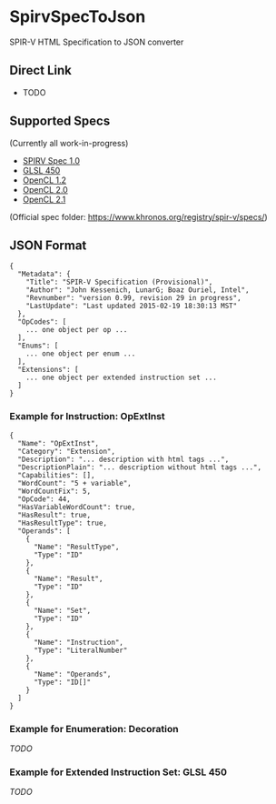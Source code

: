 # SpirvSpecToJson
SPIR-V HTML Specification to JSON converter

## Direct Link

* TODO

## Supported Specs

(Currently all work-in-progress)

* [SPIRV Spec 1.0](https://www.khronos.org/registry/spir-v/specs/1.0/SPIRV.html)
* [GLSL 450](https://www.khronos.org/registry/spir-v/specs/1.0/GLSL.std.450.html)
* [OpenCL 1.2](https://www.khronos.org/registry/spir-v/specs/1.0/OpenCL.std.12.html)
* [OpenCL 2.0](https://www.khronos.org/registry/spir-v/specs/1.0/OpenCL.std.20.html)
* [OpenCL 2.1](https://www.khronos.org/registry/spir-v/specs/1.0/OpenCL.std.21.html)

(Official spec folder: https://www.khronos.org/registry/spir-v/specs/)

## JSON Format

```
{
  "Metadata": {
    "Title": "SPIR-V Specification (Provisional)",
    "Author": "John Kessenich, LunarG; Boaz Ouriel, Intel",
    "Revnumber": "version 0.99, revision 29 in progress",
    "LastUpdate": "Last updated 2015-02-19 18:30:13 MST"
  },
  "OpCodes": [
    ... one object per op ...
  ],
  "Enums": [
    ... one object per enum ...
  ],
  "Extensions": [
    ... one object per extended instruction set ...
  ]
}
```

### Example for Instruction: OpExtInst

```
{
  "Name": "OpExtInst",
  "Category": "Extension",
  "Description": "... description with html tags ...",
  "DescriptionPlain": "... description without html tags ...",
  "Capabilities": [],
  "WordCount": "5 + variable",
  "WordCountFix": 5,
  "OpCode": 44,
  "HasVariableWordCount": true,
  "HasResult": true,
  "HasResultType": true,
  "Operands": [
    {
      "Name": "ResultType",
      "Type": "ID"
    },
    {
      "Name": "Result",
      "Type": "ID"
    },
    {
      "Name": "Set",
      "Type": "ID"
    },
    {
      "Name": "Instruction",
      "Type": "LiteralNumber"
    },
    {
      "Name": "Operands",
      "Type": "ID[]"
    }
  ]
}
```

### Example for Enumeration: Decoration

*TODO*

### Example for Extended Instruction Set: GLSL 450

*TODO*

